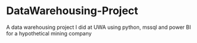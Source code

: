 # DataWarehousing-Project
A data warehousing project I did at UWA using python, mssql and power BI for a hypothetical mining company
